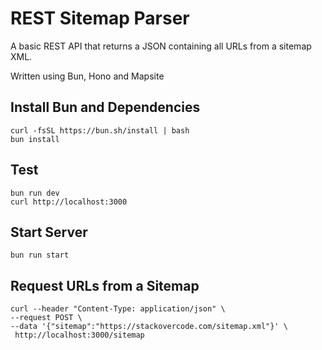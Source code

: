 # REST Sitemap Parser
A basic REST API that returns a JSON containing all URLs from a sitemap XML.

Written using Bun, Hono and Mapsite

## Install Bun and Dependencies
```
curl -fsSL https://bun.sh/install | bash
bun install
```

## Test
```
bun run dev
curl http://localhost:3000
```
## Start Server
```
bun run start
```
## Request URLs from a Sitemap
```
curl --header "Content-Type: application/json" \
--request POST \
--data '{"sitemap":"https://stackovercode.com/sitemap.xml"}' \
 http://localhost:3000/sitemap
```